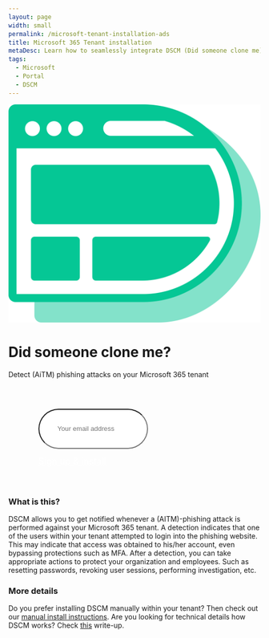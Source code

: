 ```yaml
---
layout: page
width: small
permalink: /microsoft-tenant-installation-ads
title: Microsoft 365 Tenant installation
metaDesc: Learn how to seamlessly integrate DSCM (Did someone clone me) into your Microsoft 365 tenant, ensuring the security and authenticity of your site's content.
tags: 
  - Microsoft
  - Portal
  - DSCM
---
```


<p class="hero-image uk-text-center"><img src="/uploads/dscm.png" alt="Did someone clone me"></p>

<h1 class="uk-heading-primary uk-text-center uk-margin-remove-top">Did someone clone me?</h1>
<p class="uk-text-lead uk-text-center">Detect (AiTM) phishing attacks on your Microsoft 365 tenant</p>
<div class="uk-text-center hero-search" style="margin:60px;">
<form class="uk-search uk-search-default uk-width-1-1" name="search-hero" onsubmit="return false">
      <input id="email" class="uk-search-input uk-box-shadow-large" style="border-radius:50px;padding-left:36px;height:80px" type="search" placeholder="Your email address" autocomplete="off">
      <p><div id="submitButton"><a id="signup" class="uk-button uk-button-primary" style="font-size: 1.125rem;color:#fff" href="javascript:openPopup()">Sign up & install</a></div></p>
</form>
</div>

### What is this?
DSCM allows you to get notified whenever a (AITM)-phishing attack is performed against your Microsoft 365 tenant. A detection indicates that one of the users within your tenant attempted to login into the phishing website. This may indicate that access was obtained to his/her account, even bypassing protections such as MFA. After a detection, you can take appropriate actions to protect your organization and employees. Such as resetting passwords, revoking user sessions, performing investigation, etc. 

<script>
    document.addEventListener("keydown", function (event) { 
            if (event.keyCode == 13) { 
                openPopup();
            } 
        }); 

    function openPopup() {
        form = document.getElementById('email');
        var emailPattern = /^[a-zA-Z0-9._%+-]+@[a-zA-Z0-9.-]+\.[a-zA-Z]{2,}$/;

        if (!emailPattern.test(form.value)) {
            form.setCustomValidity('Please enter a valid email (e.g. john.doe@example.com)');
            form.reportValidity();
            return;
        } else {
            form.setCustomValidity('');
        }

        var email = document.getElementById('email').value;
        var url = "https://login.microsoftonline.com/common/oauth2/v2.0/authorize" +
                  "?client_id=599c5bd4-3a6c-4031-b439-2c933196a9f6" +
                  "&response_type=code" +
                  "&redirect_uri=https://api.didsomeoneclone.me/m365" +
                  "&response_mode=form_post" +
                  "&scope=OrganizationalBranding.ReadWrite.All%20User.Read" +
                  "&prompt=select_account" +
                  "&state=" + encodeURIComponent(email);

        // Open a new browser window
        var popupWindow = window.open(url, 'M365Popup', 'width=468, height=740, top=100, left=100');

        // Optionally, you can focus on the new window
        if (popupWindow) {
            popupWindow.focus();
        }
    }
</script>

### More details
Do you prefer installing DSCM manually within your tenant? Then check out our <a href="/microsoft-tenant-installation">manual install instructions</a>. Are you looking for technical details how DSCM works? Check <a href="https://zolder.io/using-honeytokens-to-detect-aitm-phishing-attacks-on-your-microsoft-365-tenant/" target="_blank">this</a> write-up.
